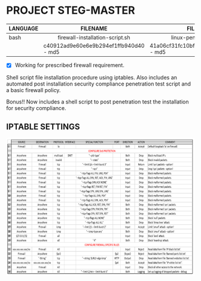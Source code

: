 # PROJECT STEG-MASTER

| LANGUAGE | FILENAME | FILENAME  |
|--------|----|-----|
|bash|<center>firewall-installation-script.sh</center>|<center>linux-pentest-script.sh</center>|
||c40912ad9e60e6e9b294ef1ffb940d40 - md5| 41a06cf31fc10bf73b2186ee53666ca4 - md5|

- [x] Working for prescribed firewall requirement.

Shell script file installation procedure using iptables. Also includes an automated post installation security compliance penetration test script and a basic firewall policy.

Bonus!! Now includes a shell script to post penetration test the installation for security compliance.

## IPTABLE SETTINGS
![Screenshot](Iptables.png)


